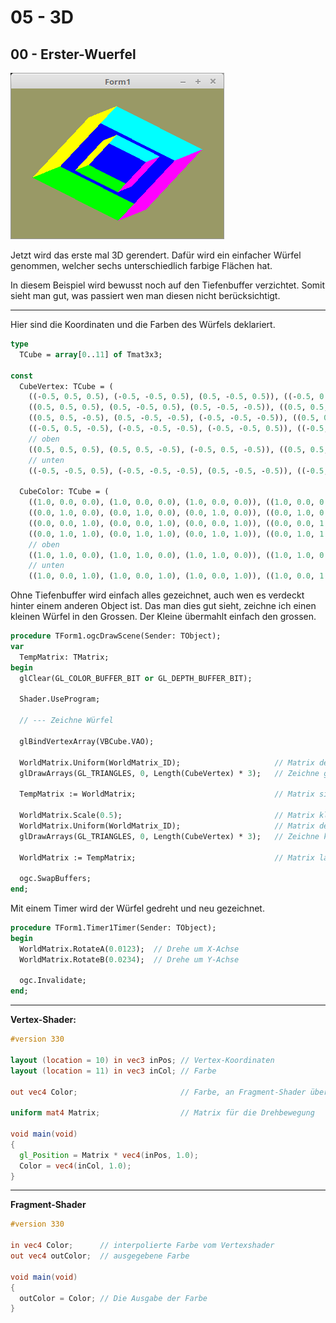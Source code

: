 # 05 - 3D
## 00 - Erster-Wuerfel

![image.png](image.png)

Jetzt wird das erste mal 3D gerendert.
Dafür wird ein einfacher Würfel genommen, welcher sechs unterschiedlich farbige Flächen hat.

In diesem Beispiel wird bewusst noch auf den Tiefenbuffer verzichtet.
Somit sieht man gut, was passiert wen man diesen nicht berücksichtigt.

---
Hier sind die Koordinaten und die Farben des Würfels deklariert.

```pascal
type
  TCube = array[0..11] of Tmat3x3;

const
  CubeVertex: TCube = (
    ((-0.5, 0.5, 0.5), (-0.5, -0.5, 0.5), (0.5, -0.5, 0.5)), ((-0.5, 0.5, 0.5), (0.5, -0.5, 0.5), (0.5, 0.5, 0.5)),
    ((0.5, 0.5, 0.5), (0.5, -0.5, 0.5), (0.5, -0.5, -0.5)), ((0.5, 0.5, 0.5), (0.5, -0.5, -0.5), (0.5, 0.5, -0.5)),
    ((0.5, 0.5, -0.5), (0.5, -0.5, -0.5), (-0.5, -0.5, -0.5)), ((0.5, 0.5, -0.5), (-0.5, -0.5, -0.5), (-0.5, 0.5, -0.5)),
    ((-0.5, 0.5, -0.5), (-0.5, -0.5, -0.5), (-0.5, -0.5, 0.5)), ((-0.5, 0.5, -0.5), (-0.5, -0.5, 0.5), (-0.5, 0.5, 0.5)),
    // oben
    ((0.5, 0.5, 0.5), (0.5, 0.5, -0.5), (-0.5, 0.5, -0.5)), ((0.5, 0.5, 0.5), (-0.5, 0.5, -0.5), (-0.5, 0.5, 0.5)),
    // unten
    ((-0.5, -0.5, 0.5), (-0.5, -0.5, -0.5), (0.5, -0.5, -0.5)), ((-0.5, -0.5, 0.5), (0.5, -0.5, -0.5), (0.5, -0.5, 0.5)));

  CubeColor: TCube = (
    ((1.0, 0.0, 0.0), (1.0, 0.0, 0.0), (1.0, 0.0, 0.0)), ((1.0, 0.0, 0.0), (1.0, 0.0, 0.0), (1.0, 0.0, 0.0)),
    ((0.0, 1.0, 0.0), (0.0, 1.0, 0.0), (0.0, 1.0, 0.0)), ((0.0, 1.0, 0.0), (0.0, 1.0, 0.0), (0.0, 1.0, 0.0)),
    ((0.0, 0.0, 1.0), (0.0, 0.0, 1.0), (0.0, 0.0, 1.0)), ((0.0, 0.0, 1.0), (0.0, 0.0, 1.0), (0.0, 0.0, 1.0)),
    ((0.0, 1.0, 1.0), (0.0, 1.0, 1.0), (0.0, 1.0, 1.0)), ((0.0, 1.0, 1.0), (0.0, 1.0, 1.0), (0.0, 1.0, 1.0)),
    // oben
    ((1.0, 1.0, 0.0), (1.0, 1.0, 0.0), (1.0, 1.0, 0.0)), ((1.0, 1.0, 0.0), (1.0, 1.0, 0.0), (1.0, 1.0, 0.0)),
    // unten
    ((1.0, 0.0, 1.0), (1.0, 0.0, 1.0), (1.0, 0.0, 1.0)), ((1.0, 0.0, 1.0), (1.0, 0.0, 1.0), (1.0, 0.0, 1.0)));
```

Ohne Tiefenbuffer wird einfach alles gezeichnet, auch wen es verdeckt hinter einem anderen Object ist.
Das man dies gut sieht, zeichne ich einen kleinen Würfel in den Grossen.
Der Kleine übermahlt einfach den grossen.

```pascal
procedure TForm1.ogcDrawScene(Sender: TObject);
var
  TempMatrix: TMatrix;
begin
  glClear(GL_COLOR_BUFFER_BIT or GL_DEPTH_BUFFER_BIT);

  Shader.UseProgram;

  // --- Zeichne Würfel

  glBindVertexArray(VBCube.VAO);

  WorldMatrix.Uniform(WorldMatrix_ID);                     // Matrix dem Shader übergeben
  glDrawArrays(GL_TRIANGLES, 0, Length(CubeVertex) * 3);   // Zeichne grossen Würfel

  TempMatrix := WorldMatrix;                               // Matrix sichern

  WorldMatrix.Scale(0.5);                                  // Matrix kleiner scalieren
  WorldMatrix.Uniform(WorldMatrix_ID);                     // Matrix dem Shader übergeben
  glDrawArrays(GL_TRIANGLES, 0, Length(CubeVertex) * 3);   // Zeichne kleinen Würfel

  WorldMatrix := TempMatrix;                               // Matrix laden

  ogc.SwapBuffers;
end;
```

Mit einem Timer wird der Würfel gedreht und neu gezeichnet.

```pascal
procedure TForm1.Timer1Timer(Sender: TObject);
begin
  WorldMatrix.RotateA(0.0123);  // Drehe um X-Achse
  WorldMatrix.RotateB(0.0234);  // Drehe um Y-Achse

  ogc.Invalidate;
end;
```


---
**Vertex-Shader:**

```glsl
#version 330

layout (location = 10) in vec3 inPos; // Vertex-Koordinaten
layout (location = 11) in vec3 inCol; // Farbe

out vec4 Color;                       // Farbe, an Fragment-Shader übergeben

uniform mat4 Matrix;                  // Matrix für die Drehbewegung

void main(void)
{
  gl_Position = Matrix * vec4(inPos, 1.0);
  Color = vec4(inCol, 1.0);
}

```


---
**Fragment-Shader**

```glsl
#version 330

in vec4 Color;      // interpolierte Farbe vom Vertexshader
out vec4 outColor;  // ausgegebene Farbe

void main(void)
{
  outColor = Color; // Die Ausgabe der Farbe
}

```


